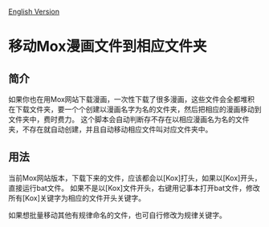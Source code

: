 [English Version](./README.md)

# 移动Mox漫画文件到相应文件夹

## 简介

如果你也在用Mox网站下载漫画，一次性下载了很多漫画，这些文件会全都堆积在下载文件夹，要一个个创建以漫画名字为名的文件夹，然后把相应的漫画移动到文件夹中，费时费力。
这个脚本会自动判断存不存在以相应漫画名为名的文件夹，不存在就自动创建，并且自动移动相应文件叫对应文件夹中。

## 用法

当前Mox网站版本，下载下来的文件，应该都会以[Kox]打头，如果以[Kox]开头，直接运行bat文件。
如果不是以[Kox]文件开头，右键用记事本打开bat文件，修改所有[Kox]关键字为相应的文件开头关键字。

如果想批量移动其他有规律命名的文件，也可自行修改为规律关键字。

